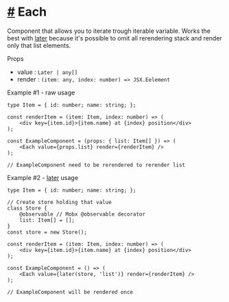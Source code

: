 <h1 id="Each">
    <a href="#Each">#</a>
    Each
</h1>

Component that allows you to iterate trough iterable variable. Works the best with <a href="#later">later</a> because it's possible to omit all rerendering stack and render only that list elements.

Props
- value : `Later | any[]`
- render : `(item: any, index: number) => JSX.Eelement`


Example #1 - raw usage

```tsx
type Item = { id: number; name: string; };

const renderItem = (item: Item, index: number) => (
    <div key={item.id}>{item.name} at {index} position</div>
);

const ExampleComponent = (props: { list: Item[] }) => (
    <Each value={props.list} render={renderItem} />
);

// ExampleComponent need to be rerendered to rerender list
```
Example #2 - <a href="#later">later</a> usage

```tsx
type Item = { id: number; name: string; };

// Create store holding that value
class Store {
    @observable // Mobx @observable decorator
    list: Item[] = [];
}
const store = new Store();

const renderItem = (item: Item, index: number) => (
    <div key={item.id}>{item.name} at {index} position</div>
);

const ExampleComponent = () => (
    <Each value={later(store, 'list')} render={renderItem} />
);

// ExampleComponent will be rendered once
```
